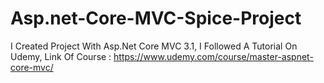 # Asp.net-Core-MVC-Spice-Project
I Created Project With Asp.Net Core MVC 3.1, I Followed A Tutorial On Udemy, Link Of Course : https://www.udemy.com/course/master-aspnet-core-mvc/
